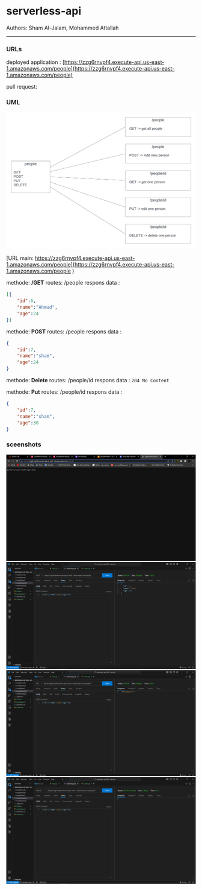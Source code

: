 # serverless-api
 
Authors: Sham Al-Jalam, Mohammed Attallah

--- 

### URLs
deployed application : [https://zzg6rnvpf4.execute-api.us-east-1.amazonaws.com/people](https://zzg6rnvpf4.execute-api.us-east-1.amazonaws.com/people)

pull request: []()


### UML
![](./assets/lab18.png)


[URL main: https://zzg6rnvpf4.execute-api.us-east-1.amazonaws.com/people](https://zzg6rnvpf4.execute-api.us-east-1.amazonaws.com/people )

methode: **/GET**
routes: /people
respons data : 
```json
[{
    "id":6,
    "name":"Ahmad",
    "age":24
}]

```
methode: **POST**
routes: /people
respons data : 
```json
{
    "id":7,
    "name":"sham",
    "age":24
}

```

methode: **Delete**
routes: /people/id
respons data : `204 No Content`

methode: **Put**
routes: /people/id
respons data : 
```json
{
    "id":7,
    "name":"sham",
    "age":30
}
```




### sceenshots
![](./assets/lab18-1.png)
![](./assets/lab18-2.png)
![](./assets/lab18-3.png)
![](./assets/lab18-4.png)